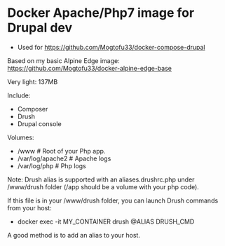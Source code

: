 # Docker Apache/Php7 image for Drupal dev

* Used for https://github.com/Mogtofu33/docker-compose-drupal

Based on my basic Alpine Edge image: https://github.com/Mogtofu33/docker-alpine-edge-base

Very light: 137MB

Include:
- Composer
- Drush
- Drupal console

Volumes:
- /www              # Root of your Php app.
- /var/log/apache2  # Apache logs
- /var/log/php      # Php logs

Note: Drush alias is supported with an aliases.drushrc.php under /www/drush folder (/app should be a volume with your php code).

If this file is in your /www/drush folder, you can launch Drush commands from your host:
* docker exec -it MY_CONTAINER drush @ALIAS DRUSH_CMD

A good method is to add an alias to your host.
